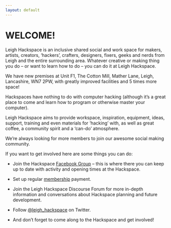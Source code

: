 ```yaml
---
layout: default
---
```


# WELCOME!

Leigh Hackspace is an  inclusive shared social and work space for makers, artists, creators, ‘hackers’, crafters, designers, fixers, geeks and nerds from Leigh and the entire surrounding area. Whatever creative or making thing you do – or want to learn how to do – you can do it at Leigh Hackspace.

We have new premises at Unit F1, The Cotton Mill, Mather Lane, Leigh, Lancashire, WN7 2PW, with greatly improved facilities and 5 times more space!

Hackspaces have nothing to do with computer hacking (although it’s a great place to come and learn how to program or otherwise master your computer).

Leigh Hackspace aims to provide workspace, inspiration, equipment, ideas, support, training and even materials for ‘hacking’ with, as well as great coffee, a community spirit and a ‘can-do’ atmosphere.

We’re always looking for more members to join our awesome social making community.

If you want to get involved here are some things you can do:

- Join the Hackspace [Facebook Group](bit.ly/leighhack) – this is where there you can keep up to date with activity and opening times at the Hackspace.

- Set up regular [membership](/membership#full) payment.

- Join the Leigh Hackspace Discourse Forum for more in-depth information and conversations about Hackspace planning and future development.

- Follow [@leigh_hackspace](https://twitter.com/leigh_hackspace) on Twitter.

- And don’t forget to come along to the Hackspace and get involved!
